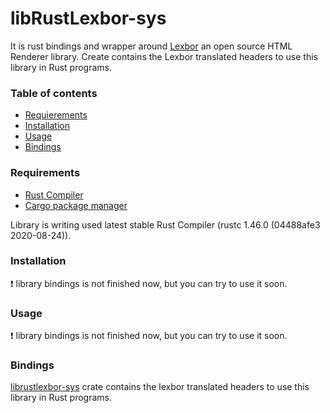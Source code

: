 # libRustLexbor-sys

It is rust bindings and wrapper around [Lexbor](https://github.com/lexbor/lexbor) an open source HTML Renderer library. Create contains the Lexbor translated headers to use this library in Rust programs.



### Table of contents

* [Requierements](#requirements)
* [Installation](#installation)
* [Usage](#usage)
* [Bindings](#bindings)



### Requirements

* [Rust Compiler](https://www.rust-lang.org/)
* [Cargo package manager](https://www.rust-lang.org/)

Library is writing used latest stable Rust Compiler (rustc 1.46.0 (04488afe3 2020-08-24)).



### Installation

:exclamation: library bindings is not finished now, but you can try to use it soon.



### Usage

:exclamation: library bindings is not finished now, but you can try to use it soon.



### Bindings

[librustlexbor-sys](https://github.com/isemenkov/librustlexbor/tree/master/librustlexbor-sys) crate contains the lexbor translated headers to use this library in Rust programs.
